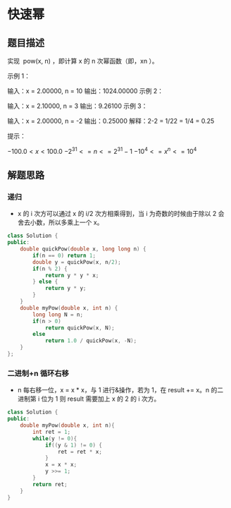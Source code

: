 # 快速幂

## 题目描述

实现  pow(x, n) ，即计算 x 的 n 次幂函数（即，xn ）。

示例 1：

输入：x = 2.00000, n = 10
输出：1024.00000
示例 2：

输入：x = 2.10000, n = 3
输出：9.26100
示例 3：

输入：x = 2.00000, n = -2
输出：0.25000
解释：2-2 = 1/22 = 1/4 = 0.25

提示：

$-100.0 < x < 100.0$
$-2^{31} <= n <= 2^{31}-1$
$-10^4 <= x^n <= 10^4$

## 解题思路

### 递归

- x 的 i 次方可以通过 x 的 i/2 次方相乘得到，当 i 为奇数的时候由于除以 2 会舍去小数，所以多乘上一个 x。

```cpp
class Solution {
public:
    double quickPow(double x, long long n) {
        if(n == 0) return 1;
        double y = quickPow(x, n/2);
        if(n % 2) {
            return y * y * x;
        } else {
            return y * y;
        }
    }
    double myPow(double x, int n) {
        long long N = n;
        if(n > 0)
            return quickPow(x, N);
        else
            return 1.0 / quickPow(x, -N);
    }
};
```

### 二进制+n 循环右移

- n 每右移一位，x = x \* x，与 1 进行&操作，若为 1，在 result += x。n 的二进制第 i 位为 1 则 result 需要加上 x 的 2 的 i 次方。

```cpp
class Solution {
public:
    double myPow(double x, int n){
        int ret = 1;
        while(y != 0){
            if((y & 1) != 0) {
                ret = ret * x;
            }
            x = x * x;
            y >>= 1;
        }
        return ret;
    }
}
```
